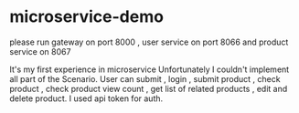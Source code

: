# microservice-demo
please run gateway on port 8000 , user service on port 8066 and product service on 8067

It's my first experience in microservice
Unfortunately I couldn't implement all part of the Scenario.
User can submit , login , submit product , check product , check product view count , get list of related products , edit and delete product.
I used api token for auth.
